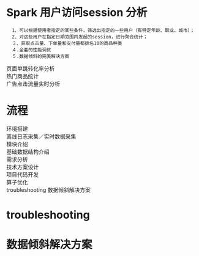 # Spark 用户访问session 分析      
      1、可以根据使用者指定的某些条件，筛选出指定的一些用户（有特定年龄、职业、城市）；      
      2、对这些用户在指定日期范围内发起的session，进行聚合统计；           
      ３、获取点击量、下单量和支付量都排名10的商品种类      
      ４.全套的性能调优      
      ５.数据倾斜的完美解决方案
           
页面单跳转化率分析   
热门商品统计   
广告点击流量实时分析

# 流程
环境搭建    
离线日志采集／实时数据采集    
模块介绍    
基础数据结构介绍    
需求分析    
技术方案设计    
项目代码开发    
算子优化   
troubleshooting
数据倾斜解决方案   

# troubleshooting


# 数据倾斜解决方案



